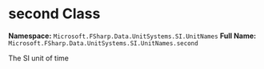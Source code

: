 # second Class

**Namespace:** `Microsoft.FSharp.Data.UnitSystems.SI.UnitNames`
**Full Name:** `Microsoft.FSharp.Data.UnitSystems.SI.UnitNames.second`

The SI unit of time